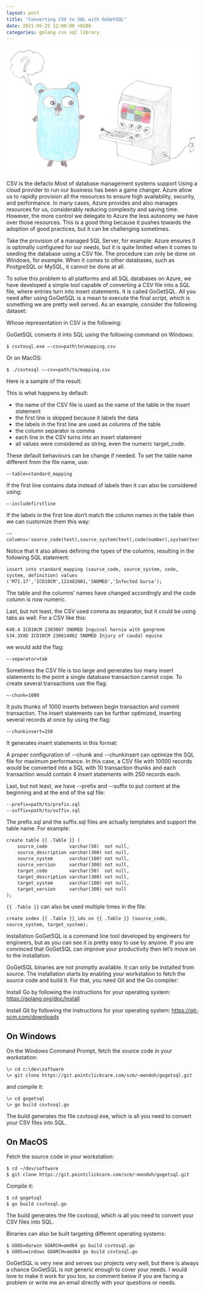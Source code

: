 ```yaml
---
layout: post
title: "Converting CSV to SQL with GoGetSQL"
date: 2021-05-25 12:00:00 +0200
categories: golang csv sql library
---
```


![Gopher configuring a machine](/images/posts/2021-04-11-configurable-go-app.png)

CSV is the defacto Most of database management systems support Using a cloud provider to run our business has been a game changer. Azure allow us to rapidly provision all the resources to ensure high availability, security, and performance. In many cases, Azure provides and also manages resources for us, considerably reducing complexity and saving time. However, the more control we delegate to Azure the less autonomy we have over those resources. This is a good thing because it pushes towards the adoption of good practices, but it can be challenging sometimes.

<!-- more -->

Take the provision of a managed SQL Server, for example. Azure ensures it is optimally configured for our needs, but it is quite limited when it comes to seeding the database using a CSV file. The procedure can only be done on Windows, for example. When it comes to other databases, such as PostgreSQL or MySQL, it cannot be done at all.

To solve this problem to all platforms and all SQL databases on Azure, we have developed a simple tool capable of converting a CSV file into a SQL file, where entries turn into insert statements. It is called GoGetSQL. All you need after using GoGetSQL is a mean to execute the final script, which is something we are pretty well served. As an example, consider the following dataset:

Whose representation in CSV is the following:


GoGetSQL converts it into SQL using the following command on Windows:

    $ csvtosql.exe —-csv=path\to\mapping.csv

Or on MacOS:

    $ ./csvtosql —-csv=path/to/mapping.csv

Here is a sample of the result:


This is what happens by default: 

- the name of the CSV file is used as the name of the table in the insert statement
- the first line is skipped because it labels the data 
- the labels in the first line are used as columns of the table
- the column separator is comma
- each line in the CSV turns into an insert statement
- all values were considered as string, even the numeric target_code.

These default behaviours can be change if needed. To set the table name different from the file name, use: 

    —-table=standard_mapping

If the first line contains data instead of labels then it can also be considered using:

    —-includefirstline

If the labels in the first line don’t match the column names in the table then we can customize them this way:

    -—columns='source_code(text),source_system(text),code(number),system(text),definition(text)'

Notice that it also allows defining the types of the columns, resulting in the following SQL statement:

    insert into standard_mapping (source_code, source_system, code, system, definition) values ('M71.17','ICD10CM',122482001,'SNOMED','Infected bursa');

The table and the columns’ names have changed accordingly and the code column is now numeric.

Last, but not least, the CSV used comma as separator, but it could be using tabs as well. For a CSV like this: 

```
K40.4 ICD10CM 2303007 SNOMED Inguinal hernia with gangrene
S34.3XXD ICD10CM 230614002 SNOMED Injury of caudal equina
```

we would add the flag:

    —-separator=tab

Sometimes the CSV file is too large and generates too many insert statements to the point a single database transaction cannot cope. To create several transactions use the flag:

    —-chunk=1000

It puts thunks of 1000 inserts between begin transaction and commit transaction. The insert statements can be further optimized, inserting several records at once by using the flag:

    —-chunkinsert=250

It generates insert statements in this format:


A proper configuration of --chunk and --chunkinsert can optimize the SQL file for maximum performance. In this case, a CSV file with 10000 records would be converted into a SQL with 10 transaction thunks and each transaction would contain 4 insert statements with 250 records each.

Last, but not least, we have --prefix and --suffix to put content at the beginning and at the end of the sql file:

    --prefix=path/to/prefix.sql
    --suffix=path/to/suffix.sql

The prefix.sql and the suffix.sql files are actually templates and support the table name. For example:

```
create table {{ .Table }} (
    source_code        varchar(50)  not null,
    source_description varchar(300) not null,
    source_system      varchar(100) not null,
    source_version     varchar(300) not null,
    target_code        varchar(50)  not null,
    target_description varchar(300) not null,
    target_system      varchar(100) not null,
    target_version     varchar(300) not null
);
```

`{{ .Table }}` can also be used multiple times in the file:

```
create index {{ .Table }}_idx on {{ .Table }} (source_code, source_system, target_system);
```

Installation
GoGetSQL is a command line tool developed by engineers for engineers, but as you can see it is pretty easy to use by anyone. If you are convinced that GoGetSQL can improve your productivity then let’s move on to the installation.

GoGetSQL binaries are not promptly available. It can only be installed from source. The installation starts by enabling your workstation to fetch the source code and build it. For that, you need Git and the Go compiler:

Install Go by following the instructions for your operating system:
https://golang.org/doc/install

Install Git by following the instructions for your operating system:
https://git-scm.com/downloads

## On Windows

On the Windows Command Prompt, fetch the source code in your workstation:

```
\> cd c:\dev\software
\> git clone https://git.pointclickcare.com/scm/~mendoh/gogetsql.git
```

and compile it:

```
\> cd gogetsql
\> go build csvtosql.go
```

The build generates the file csvtosql.exe, which is all you need to convert your CSV files into SQL.

## On MacOS

Fetch the source code in your workstation:

```
$ cd ~/dev/software
$ git clone https://git.pointclickcare.com/scm/~mendoh/gogetsql.git
```

Compile it:

```
$ cd gogetsql
$ go build csvtosql.go
```

The build generates the file csvtosql, which is all you need to convert your CSV files into SQL.

Binaries can also be built targeting different operating systems:

```
$ GOOS=darwin GOARCH=amd64 go build csvtosql.go
$ GOOS=windows GOARCH=amd64 go build csvtosql.go
```

GoGetSQL is very new and serves our projects very well, but there is always a chance GoGetSQL is not generic enough to cover your needs. I would love to make it work for you too, so comment below if you are facing a problem or write me an email directly with your questions or needs.